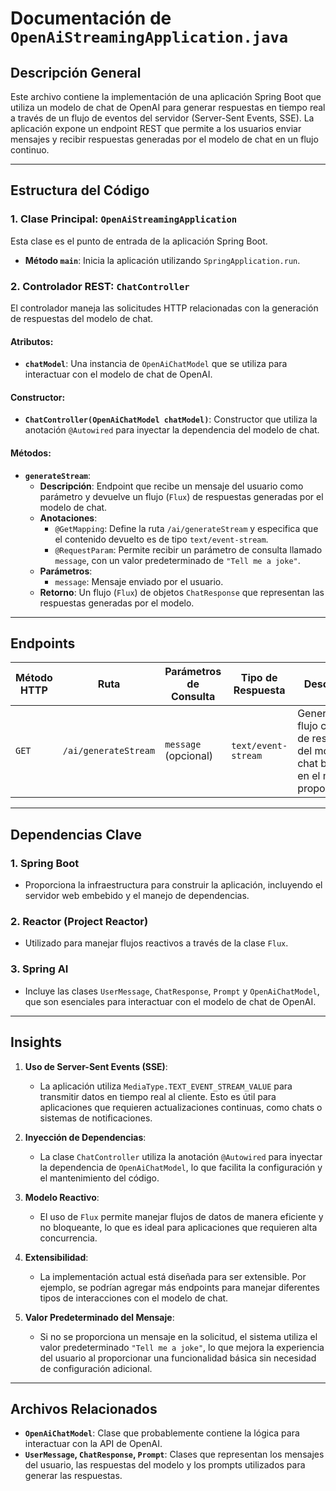 # Documentación de `OpenAiStreamingApplication.java`

## Descripción General

Este archivo contiene la implementación de una aplicación Spring Boot que utiliza un modelo de chat de OpenAI para generar respuestas en tiempo real a través de un flujo de eventos del servidor (Server-Sent Events, SSE). La aplicación expone un endpoint REST que permite a los usuarios enviar mensajes y recibir respuestas generadas por el modelo de chat en un flujo continuo.

---

## Estructura del Código

### 1. **Clase Principal: `OpenAiStreamingApplication`**
Esta clase es el punto de entrada de la aplicación Spring Boot.

- **Método `main`**: Inicia la aplicación utilizando `SpringApplication.run`.

### 2. **Controlador REST: `ChatController`**
El controlador maneja las solicitudes HTTP relacionadas con la generación de respuestas del modelo de chat.

#### Atributos:
- **`chatModel`**: Una instancia de `OpenAiChatModel` que se utiliza para interactuar con el modelo de chat de OpenAI.

#### Constructor:
- **`ChatController(OpenAiChatModel chatModel)`**: Constructor que utiliza la anotación `@Autowired` para inyectar la dependencia del modelo de chat.

#### Métodos:
- **`generateStream`**:
  - **Descripción**: Endpoint que recibe un mensaje del usuario como parámetro y devuelve un flujo (`Flux`) de respuestas generadas por el modelo de chat.
  - **Anotaciones**:
    - `@GetMapping`: Define la ruta `/ai/generateStream` y especifica que el contenido devuelto es de tipo `text/event-stream`.
    - `@RequestParam`: Permite recibir un parámetro de consulta llamado `message`, con un valor predeterminado de `"Tell me a joke"`.
  - **Parámetros**:
    - `message`: Mensaje enviado por el usuario.
  - **Retorno**: Un flujo (`Flux`) de objetos `ChatResponse` que representan las respuestas generadas por el modelo.

---

## Endpoints

| Método HTTP | Ruta                  | Parámetros de Consulta | Tipo de Respuesta       | Descripción                                                                 |
|-------------|-----------------------|-------------------------|-------------------------|-----------------------------------------------------------------------------|
| `GET`       | `/ai/generateStream`  | `message` (opcional)   | `text/event-stream`    | Genera un flujo continuo de respuestas del modelo de chat basado en el mensaje proporcionado. |

---

## Dependencias Clave

### 1. **Spring Boot**
- Proporciona la infraestructura para construir la aplicación, incluyendo el servidor web embebido y el manejo de dependencias.

### 2. **Reactor (Project Reactor)**
- Utilizado para manejar flujos reactivos a través de la clase `Flux`.

### 3. **Spring AI**
- Incluye las clases `UserMessage`, `ChatResponse`, `Prompt` y `OpenAiChatModel`, que son esenciales para interactuar con el modelo de chat de OpenAI.

---

## Insights

1. **Uso de Server-Sent Events (SSE)**:
   - La aplicación utiliza `MediaType.TEXT_EVENT_STREAM_VALUE` para transmitir datos en tiempo real al cliente. Esto es útil para aplicaciones que requieren actualizaciones continuas, como chats o sistemas de notificaciones.

2. **Inyección de Dependencias**:
   - La clase `ChatController` utiliza la anotación `@Autowired` para inyectar la dependencia de `OpenAiChatModel`, lo que facilita la configuración y el mantenimiento del código.

3. **Modelo Reactivo**:
   - El uso de `Flux` permite manejar flujos de datos de manera eficiente y no bloqueante, lo que es ideal para aplicaciones que requieren alta concurrencia.

4. **Extensibilidad**:
   - La implementación actual está diseñada para ser extensible. Por ejemplo, se podrían agregar más endpoints para manejar diferentes tipos de interacciones con el modelo de chat.

5. **Valor Predeterminado del Mensaje**:
   - Si no se proporciona un mensaje en la solicitud, el sistema utiliza el valor predeterminado `"Tell me a joke"`, lo que mejora la experiencia del usuario al proporcionar una funcionalidad básica sin necesidad de configuración adicional.

---

## Archivos Relacionados

- **`OpenAiChatModel`**: Clase que probablemente contiene la lógica para interactuar con la API de OpenAI.
- **`UserMessage`, `ChatResponse`, `Prompt`**: Clases que representan los mensajes del usuario, las respuestas del modelo y los prompts utilizados para generar las respuestas.
